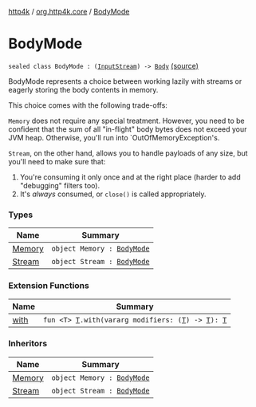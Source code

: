 [http4k](../../index.md) / [org.http4k.core](../index.md) / [BodyMode](./index.md)

# BodyMode

`sealed class BodyMode : (`[`InputStream`](https://docs.oracle.com/javase/9/docs/api/java/io/InputStream.html)`) -> `[`Body`](../-body/index.md) [(source)](https://github.com/http4k/http4k/blob/master/http4k-core/src/main/kotlin/org/http4k/core/BodyMode.kt#L18)

BodyMode represents a choice between working lazily with streams or eagerly storing the body contents in memory.

This choice comes with the following trade-offs:

`Memory` does not require any special treatment. However, you need to be confident that the sum of all "in-flight"
body bytes does not exceed your JVM heap. Otherwise, you'll run into `OutOfMemoryException's.

`Stream`, on the other hand, allows you to handle payloads of any size, but you'll need to make sure that:

1. You're consuming it only once and at the right place (harder to add "debugging" filters too).
2. It's *always* consumed, or `close()` is called appropriately.

### Types

| Name | Summary |
|---|---|
| [Memory](-memory/index.md) | `object Memory : `[`BodyMode`](./index.md) |
| [Stream](-stream/index.md) | `object Stream : `[`BodyMode`](./index.md) |

### Extension Functions

| Name | Summary |
|---|---|
| [with](../with.md) | `fun <T> `[`T`](../with.md#T)`.with(vararg modifiers: (`[`T`](../with.md#T)`) -> `[`T`](../with.md#T)`): `[`T`](../with.md#T) |

### Inheritors

| Name | Summary |
|---|---|
| [Memory](-memory/index.md) | `object Memory : `[`BodyMode`](./index.md) |
| [Stream](-stream/index.md) | `object Stream : `[`BodyMode`](./index.md) |
